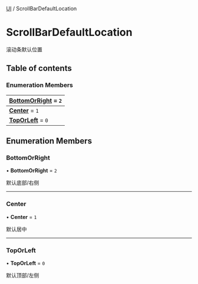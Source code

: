 [UI](../groups/Core.UI.md) / ScrollBarDefaultLocation

# ScrollBarDefaultLocation <Badge type="tip" text="Enumeration" /> <Score text="ScrollBarDefaultLocation" />

<span class="content-big">

滚动条默认位置

</span>

## Table of contents

### Enumeration Members <Score text="Enumeration" /> 
| **[BottomOrRight](mw.ScrollBarDefaultLocation.md#bottomorright)** = ``2``  |
| :----- |
| **[Center](mw.ScrollBarDefaultLocation.md#center)** = ``1`` |
| **[TopOrLeft](mw.ScrollBarDefaultLocation.md#toporleft)** = ``0`` |

## Enumeration Members

### BottomOrRight <Score text="BottomOrRight" /> 

• **BottomOrRight** = ``2``

默认底部/右侧

___

### Center <Score text="Center" /> 

• **Center** = ``1``

默认居中

___

### TopOrLeft <Score text="TopOrLeft" /> 

• **TopOrLeft** = ``0``

默认顶部/左侧
